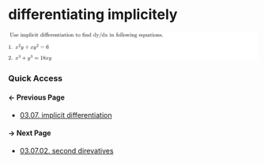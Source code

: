 # differentiating implicitely

![images may take a while to load...](01.differentiating-implicitely.png)

### Quick Access

#### &#8592; Previous Page

* [03.07. implicit differentiation](./../../03.derivatives/07.implicit_differentiation/00.README.md)

#### &#8594; Next Page

* [03.07.02. second direvatives](./../../03.derivatives/07.implicit_differentiation/02.second-derivatives.md)
